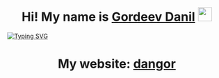 <h1 align="center">Hi! My name is <a href="https://dangor220.github.io/" target="_blank">Gordeev Danil</a> 
<img src="https://github.com/blackcater/blackcater/raw/main/images/Hi.gif" height="32"/></h1>

[![Typing SVG](https://readme-typing-svg.herokuapp.com?size=30&duration=4000&color=CB504C&center=true&width=820&lines=I'm%20a%20frontend%20developer)](https://git.io/typing-svg)

<h1 align="center">My website: <a href="https://dangor.ru/" target="_blank">dangor</a> 